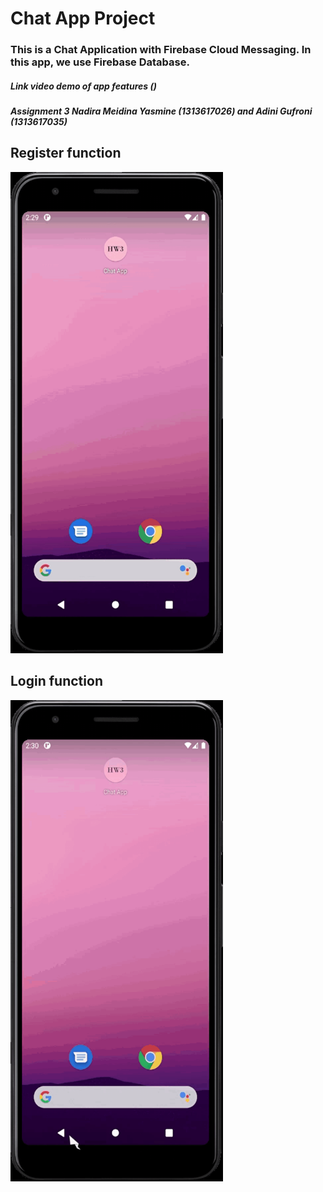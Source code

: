 # Chat App Project
### This is a Chat Application with Firebase Cloud Messaging. In this app, we use Firebase Database.

##### Link video demo of app features ()
##### Assignment 3 Nadira Meidina Yasmine (1313617026) and Adini Gufroni (1313617035)

## Register function

<img src="./chatapp-demo-register.gif" alt="demo of the register function" width="340" height="770">

## Login function

<img src="./chatapp-demo-login.gif" alt="demo of the login function" width="340" height="770">
